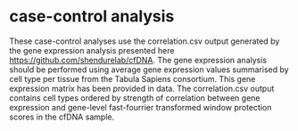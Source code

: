 # case-control analysis

These case-control analyses use the correlation.csv output generated by the gene expression analysis presented here https://github.com/shendurelab/cfDNA. The gene expression analysis should be performed using average gene expression values summarised by cell type per tissue from the Tabula Sapiens consortium. This gene expression matrix has been provided in data. The correlation.csv output contains cell types ordered by strength of correlation between gene expression and gene-level fast-fourrier transformed window protection scores in the cfDNA sample.

